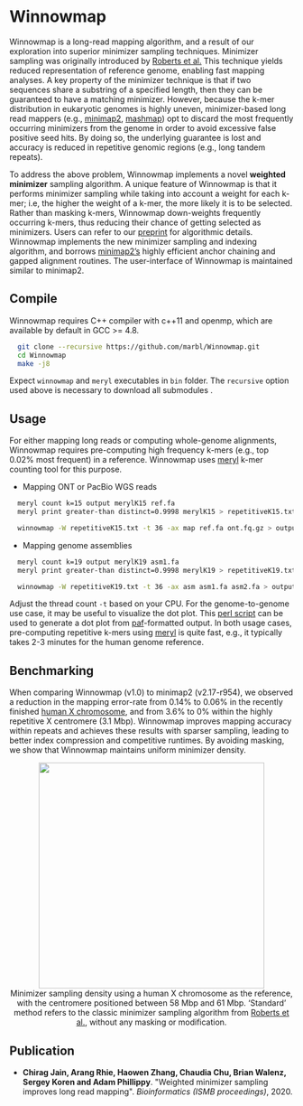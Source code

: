 Winnowmap
========================================================================

Winnowmap is a long-read mapping algorithm, and a result of our exploration into superior minimizer sampling techniques. Minimizer sampling was originally introduced by [Roberts et al.](http://www.cs.toronto.edu/~wayne/research/papers/minimizers.pdf) This technique yields reduced representation of reference genome, enabling fast mapping analyses. A key property of the minimizer technique is that if two sequences share a substring of a specified length, then they can be guaranteed to have a matching minimizer. However, because the k-mer distribution in eukaryotic genomes is highly uneven, minimizer-based long read mappers (e.g., [minimap2](https://github.com/lh3/minimap2/), [mashmap](https://github.com/marbl/MashMap)) opt to discard the most frequently occurring minimizers from the genome in order to avoid excessive false positive seed hits. By doing so, the underlying guarantee is lost and accuracy is reduced in repetitive genomic regions (e.g., long tandem repeats).

To address the above problem, Winnowmap implements a novel **weighted minimizer** sampling algorithm. A unique feature of Winnowmap is that it performs minimizer sampling while taking into account a weight for each k-mer; i.e, the higher the weight of a k-mer, the more likely it is to be selected. Rather than masking k-mers, Winnowmap down-weights frequently occurring k-mers, thus reducing their chance of getting selected as minimizers. Users can refer to our [preprint](https://doi.org/10.1101/2020.02.11.943241) for algorithmic details. Winnowmap implements the new minimizer sampling and indexing algorithm, and borrows [minimap2’s](https://github.com/lh3/minimap2/) highly efficient anchor chaining and gapped alignment routines. The user-interface of Winnowmap is maintained similar to minimap2.

## Compile

Winnowmap requires C++ compiler with c++11 and openmp, which are available by default in GCC >= 4.8. 
  ```sh
	git clone --recursive https://github.com/marbl/Winnowmap.git
	cd Winnowmap
	make -j8
  ```
Expect `winnowmap` and `meryl` executables in `bin` folder. The `recursive` option used above is necessary to download all submodules .

## Usage

For either mapping long reads or computing whole-genome alignments, Winnowmap requires pre-computing high frequency k-mers (e.g., top 0.02% most frequent) in a reference. Winnowmap uses [meryl](https://github.com/marbl/meryl) k-mer counting tool for this purpose.  

*  Mapping ONT or PacBio WGS reads
  ```sh
	meryl count k=15 output merylK15 ref.fa
	meryl print greater-than distinct=0.9998 merylK15 > repetitiveK15.txt

	winnowmap -W repetitiveK15.txt -t 36 -ax map ref.fa ont.fq.gz > output.sam
  ```

*  Mapping genome assemblies

  ```sh
	meryl count k=19 output merylK19 asm1.fa
	meryl print greater-than distinct=0.9998 merylK19 > repetitiveK19.txt

	winnowmap -W repetitiveK19.txt -t 36 -ax asm asm1.fa asm2.fa > output.sam
  ```
  Adjust the thread count `-t` based on your CPU. For the genome-to-genome use case, it may be useful to visualize the dot plot. This [perl script](https://github.com/marbl/MashMap/blob/master/scripts) can be used to generate a dot plot from [paf](https://github.com/lh3/miniasm/blob/master/PAF.md)-formatted output. In both usage cases, pre-computing repetitive k-mers using [meryl](https://github.com/marbl/meryl) is quite fast, e.g., it typically takes 2-3 minutes for the human genome reference.

## Benchmarking

When comparing Winnowmap (v1.0) to minimap2 (v2.17-r954), we observed a reduction in the mapping error-rate from 0.14% to 0.06% in the recently finished [human X chromosome](https://github.com/nanopore-wgs-consortium/CHM13), and from 3.6% to 0% within the highly repetitive X centromere (3.1 Mbp). Winnowmap improves mapping accuracy within repeats and achieves these results with sparser sampling, leading to better index compression and competitive runtimes. By avoiding masking, we show that Winnowmap maintains uniform minimizer density.

<p align="center">
<img src="https://1aaaa1f6-a-62cb3a1a-s-sites.googlegroups.com/site/chirgjain/readme-winnowmap-density.jpg?attachauth=ANoY7cost_TsHo3yjf_COK13C-JBDQIio-GCb_hNSAdMQ92aRqISg21pJsg5dMKD5yMalcAugwI5vkqf9Cdu3sVk-xBz-SkRMkuyWAk3vK06_LEF2ay1pNSzCxU6nUNywhTYb5li8moC-YzRMmJZt7r3KFvcI34IbD7rktjXAPn_5Jba86E19uXq2o6zjAEDmsfjrKxqAdbsnPL3bU8L4wHwsH9gyv6170wD7WFJ_8pfFjeWam0v2uY%3D&attredirects=0" width=400px"> <br>
Minimizer sampling density using a human X chromosome as the reference, with the centromere positioned between 58 Mbp and 61 Mbp. ‘Standard’ method refers to the classic minimizer sampling algorithm from <a href="http://www.cs.toronto.edu/~wayne/research/papers/minimizers.pdf">Roberts et al.</a>, without any masking or modification.
</p>

## Publication

- **Chirag Jain, Arang Rhie, Haowen Zhang, Chaudia Chu, Brian Walenz, Sergey Koren and Adam Phillippy**. "Weighted minimizer sampling improves long read mapping". *Bioinformatics (ISMB proceedings)*, 2020.
